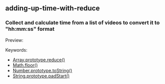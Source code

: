 ## adding-up-time-with-reduce

### Collect and calculate time from a list of videos to convert it to "hh:mm:ss" format

Preview: 

Keywords:
- [Array.prototype.reduce()](https://developer.mozilla.org/en-US/docs/Web/JavaScript/Reference/Global_Objects/Array/reduce)
- [Math.floor()](https://developer.mozilla.org/en-US/docs/Web/JavaScript/Reference/Global_Objects/Math/floor)
- [Number.prototype.toString()](https://developer.mozilla.org/en-US/docs/Web/JavaScript/Reference/Global_Objects/Number/toString)
- [String.prototype.padStart()](https://developer.mozilla.org/en-US/docs/Web/JavaScript/Reference/Global_Objects/String/padStart)
